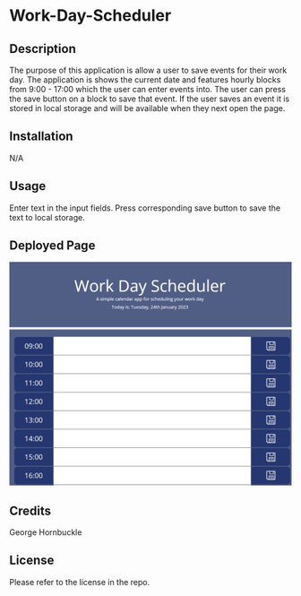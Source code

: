 # Work-Day-Scheduler

## Description

The purpose of this application is allow a user to save events for their work day.
The application is shows the current date and features hourly blocks from 9:00 - 17:00 which the user can enter events into.
The user can press the save button on a block to save that event. If the user saves an event it is stored in local storage and will be available when they next open the page.

## Installation

N/A

## Usage

Enter text in the input fields.
Press corresponding save button to save the text to local storage.

## Deployed Page

![deployed page](./assets/Images/deployedpage.PNG)


## Credits

George Hornbuckle

## License

Please refer to the license in the repo.